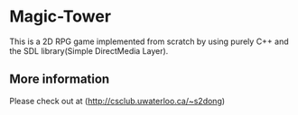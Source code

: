 Magic-Tower
===========

This is a 2D RPG game implemented from scratch by using purely C++ 
and the SDL library(Simple DirectMedia Layer). 

## More information

Please check out at (http://csclub.uwaterloo.ca/~s2dong)

